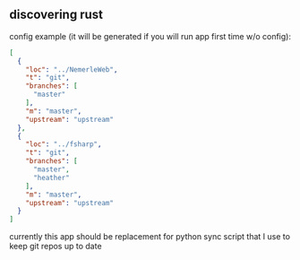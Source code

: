 discovering rust
----------------

config example (it will be generated if you will run app first time w/o config):

``` json
[
  {
    "loc": "../NemerleWeb",
    "t": "git",
    "branches": [
      "master"
    ],
    "m": "master",
    "upstream": "upstream"
  },
  {
    "loc": "../fsharp",
    "t": "git",
    "branches": [
      "master",
      "heather"
    ],
    "m": "master",
    "upstream": "upstream"
  }
]
```

currently this app should be replacement for python sync script that I use to keep git repos up to date